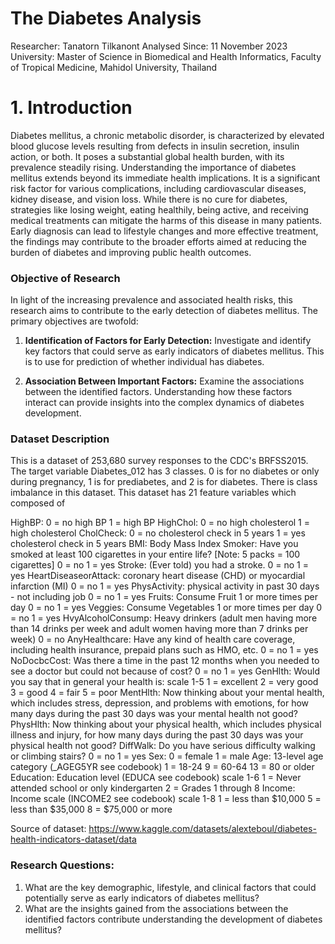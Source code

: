 # The Diabetes Analysis
Researcher: Tanatorn Tilkanont
Analysed Since: 11 November 2023
University: Master of Science in Biomedical and Health Informatics, Faculty of Tropical Medicine, Mahidol University, Thailand

# 1. Introduction

Diabetes mellitus, a chronic metabolic disorder, is characterized by elevated blood glucose levels resulting from defects in insulin secretion, insulin action, or both. It poses a substantial global health burden, with its prevalence steadily rising. Understanding the importance of diabetes mellitus extends beyond its immediate health implications. It is a significant risk factor for various complications, including cardiovascular diseases, kidney disease, and vision loss. While there is no cure for diabetes, strategies like losing weight, eating healthily, being active, and receiving medical treatments can mitigate the harms of this disease in many patients. Early diagnosis can lead to lifestyle changes and more effective treatment,
the findings may contribute to the broader efforts aimed at reducing the burden of diabetes and improving public health outcomes.

### Objective of Research

In light of the increasing prevalence and associated health risks, this research aims to contribute to the early detection of diabetes mellitus. The primary objectives are twofold:

1. **Identification of Factors for Early Detection:** Investigate and identify key factors that could serve as early indicators of diabetes mellitus. This is to use for prediction of whether individual has diabetes.

2. **Association Between Important Factors:** Examine the associations between the identified factors. Understanding how these factors interact can provide insights into the complex dynamics of diabetes development.

### Dataset Description
This is a dataset of 253,680 survey responses to the CDC's BRFSS2015. The target variable Diabetes_012 has 3 classes. 0 is for no diabetes or only during pregnancy, 1 is for prediabetes, and 2 is for diabetes. There is class imbalance in this dataset. This dataset has 21 feature variables which composed of

HighBP: 0 = no high BP 1 = high BP
HighChol: 0 = no high cholesterol 1 = high cholesterol
CholCheck: 0 = no cholesterol check in 5 years 1 = yes cholesterol check in 5 years
BMI: Body Mass Index
Smoker: Have you smoked at least 100 cigarettes in your entire life? [Note: 5 packs = 100 cigarettes] 0 = no 1 = yes
Stroke: (Ever told) you had a stroke. 0 = no 1 = yes
HeartDiseaseorAttack: coronary heart disease (CHD) or myocardial infarction (MI) 0 = no 1 = yes
PhysActivity: physical activity in past 30 days - not including job 0 = no 1 = yes
Fruits: Consume Fruit 1 or more times per day 0 = no 1 = yes
Veggies: Consume Vegetables 1 or more times per day 0 = no 1 = yes
HvyAlcoholConsump: Heavy drinkers (adult men having more than 14 drinks per week and adult women having more than 7 drinks per week) 0 = no
AnyHealthcare: Have any kind of health care coverage, including health insurance, prepaid plans such as HMO, etc. 0 = no 1 = yes
NoDocbcCost: Was there a time in the past 12 months when you needed to see a doctor but could not because of cost? 0 = no 1 = yes
GenHlth: Would you say that in general your health is: scale 1-5 1 = excellent 2 = very good 3 = good 4 = fair 5 = poor
MentHlth: Now thinking about your mental health, which includes stress, depression, and problems with emotions, for how many days during the past 30 days was your mental health not good?
PhysHlth: Now thinking about your physical health, which includes physical illness and injury, for how many days during the past 30 days was your physical health not good?
DiffWalk: Do you have serious difficulty walking or climbing stairs? 0 = no 1 = yes
Sex: 0 = female 1 = male
Age: 13-level age category (_AGEG5YR see codebook) 1 = 18-24 9 = 60-64 13 = 80 or older
Education: Education level (EDUCA see codebook) scale 1-6 1 = Never attended school or only kindergarten 2 = Grades 1 through 8
Income: Income scale (INCOME2 see codebook) scale 1-8 1 = less than $10,000 5 = less than $35,000 8 = $75,000 or more

Source of dataset: https://www.kaggle.com/datasets/alexteboul/diabetes-health-indicators-dataset/data

### Research Questions:
1. What are the key demographic, lifestyle, and clinical factors that could potentially serve as early indicators of diabetes mellitus?
2. What are the insights gained from the associations between the identified factors contribute understanding the development of diabetes mellitus?
